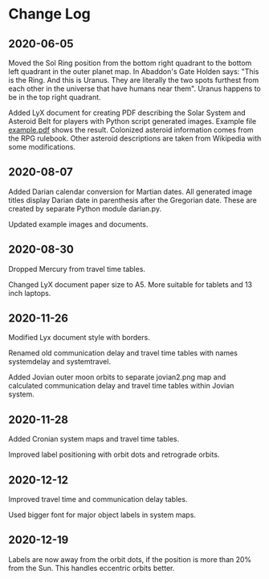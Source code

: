 # Change Log

## 2020-06-05

Moved the Sol Ring position from the bottom right quadrant to the bottom left quadrant in the outer planet map. In Abaddon's Gate Holden says: "This is the Ring. And this is Uranus. They are literally the two spots furthest from each other in the universe that have humans near them". Uranus happens to be in the top right quadrant.

Added LyX document for creating PDF describing the Solar System and Asteroid Belt for players with Python script generated images. Example file [example.pdf](example.pdf) shows the result. Colonized asteroid information comes from the RPG rulebook. Other asteroid descriptions are taken from Wikipedia with some modifications.

## 2020-08-07

Added Darian calendar conversion for Martian dates. All generated image titles display Darian date in parenthesis after the Gregorian date. These are created by separate Python module darian.py.

Updated example images and documents.

## 2020-08-30

Dropped Mercury from travel time tables.

Changed LyX document paper size to A5. More suitable for tablets and 13 inch laptops.

## 2020-11-26

Modified Lyx document style with borders.

Renamed old communication delay and travel time tables with names systemdelay and systemtravel.

Added Jovian outer moon orbits to separate jovian2.png map and calculated communication delay and travel time tables within Jovian system.

## 2020-11-28

Added Cronian system maps and travel time tables.

Improved label positioning with orbit dots and retrograde orbits.

## 2020-12-12

Improved travel time and communication delay tables.

Used bigger font for major object labels in system maps.

## 2020-12-19

Labels are now away from the orbit dots, if the position is more than 20% from the Sun. This handles eccentric orbits better.
